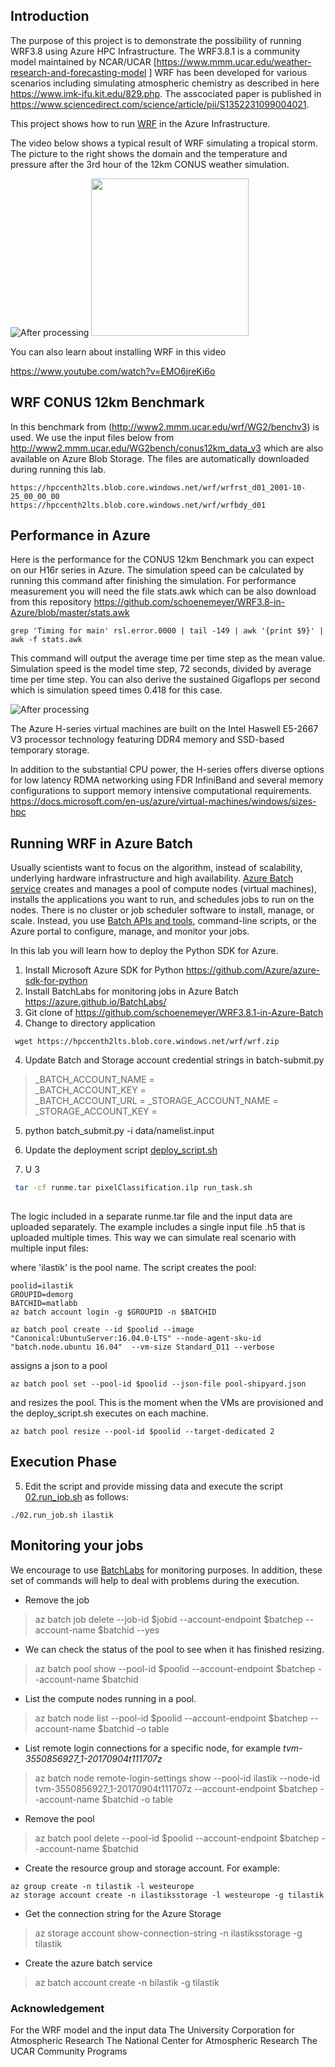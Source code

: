 ## Introduction

The purpose of this project is to demonstrate the possibility of running WRF3.8  using Azure HPC Infrastructure.
The WRF3.8.1 is a community model maintained by NCAR/UCAR [https://www.mmm.ucar.edu/weather-research-and-forecasting-model ]
WRF has been developed for various scenarios including simulating atmospheric chemistry as described in here https://www.imk-ifu.kit.edu/829.php. The asscociated paper is published in https://www.sciencedirect.com/science/article/pii/S1352231099004021.

This project shows how to run [WRF](http://www2.mmm.ucar.edu/wrf/users/wrfv3.8/wrf_model.html) in the Azure Infrastructure.

The video below shows a typical result of WRF simulating a tropical storm. The picture to the right shows the domain and the temperature and pressure after the 3rd hour of the 12km CONUS weather simulation.

![After processing](https://github.com/schoenemeyer/WRF3.8-in-Azure/blob/master/wrf_atl_shear_anim.gif)
<img src="https://github.com/schoenemeyer/WRF3.8-in-Azure/blob/master/4-Figure2-1.png" width="252">

You can also learn about installing WRF in this video

https://www.youtube.com/watch?v=EMO6jreKi6o

## WRF CONUS 12km Benchmark
In this benchmark from (http://www2.mmm.ucar.edu/wrf/WG2/benchv3) is used. We use the input files below from http://www2.mmm.ucar.edu/WG2bench/conus12km_data_v3 which are also available on Azure Blob Storage. The files are automatically downloaded during running this lab.
```
https://hpccenth2lts.blob.core.windows.net/wrf/wrfrst_d01_2001-10-25_00_00_00
https://hpccenth2lts.blob.core.windows.net/wrf/wrfbdy_d01
```

## Performance in Azure

Here is the performance for the CONUS 12km Benchmark you can expect on our H16r series in Azure. The simulation speed can be calculated by running this command after finishing the simulation. For performance measurement you will need the file stats.awk which can be also download from this repository https://github.com/schoenemeyer/WRF3.8-in-Azure/blob/master/stats.awk 
```
grep 'Timing for main' rsl.error.0000 | tail -149 | awk '{print $9}' | awk -f stats.awk
```
This command will output the average time per time step as the mean value. Simulation speed is the model time step, 72 seconds, divided by average time per time step. You can also derive the sustained Gigaflops per second which is simulation speed times 0.418 for this case.

![After processing](https://github.com/schoenemeyer/WRF3.8-in-Azure/blob/master/wrf3.8-128.gif)

The Azure H-series virtual machines are built on the Intel Haswell E5-2667 V3 processor technology featuring DDR4 memory and SSD-based temporary storage.

In addition to the substantial CPU power, the H-series offers diverse options for low latency RDMA networking using FDR InfiniBand and several memory configurations to support memory intensive computational requirements.
https://docs.microsoft.com/en-us/azure/virtual-machines/windows/sizes-hpc


## Running WRF in Azure Batch

Usually scientists want to focus on the algorithm, instead of scalability, underlying hardware infrastructure and high availability. [Azure Batch service](https://docs.microsoft.com/en-us/azure/batch/batch-technical-overview) creates and manages a pool of compute nodes (virtual machines), installs the applications you want to run, and schedules jobs to run on the nodes. There is no cluster or job scheduler software to install, manage, or scale. Instead, you use [Batch APIs and tools](https://docs.microsoft.com/en-us/azure/batch/batch-apis-tools), command-line scripts, or the Azure portal to configure, manage, and monitor your jobs.

In this lab  you will learn how to deploy the Python SDK for Azure.

1. Install Microsoft Azure SDK for Python  https://github.com/Azure/azure-sdk-for-python
2. Install BatchLabs for monitoring jobs in Azure Batch
    https://azure.github.io/BatchLabs/
2. Git clone of https://github.com/schoenemeyer/WRF3.8.1-in-Azure-Batch
3. Change to directory application 
```
 wget https://hpccenth2lts.blob.core.windows.net/wrf/wrf.zip
```
4. Update Batch and Storage account credential strings in batch-submit.py
> _BATCH_ACCOUNT_NAME = <br/>
> _BATCH_ACCOUNT_KEY = <br/>
> _BATCH_ACCOUNT_URL = 
> _STORAGE_ACCOUNT_NAME =
> _STORAGE_ACCOUNT_KEY =

5. python batch_submit.py -i data/namelist.input


1. Update the deployment script [deploy_script.sh](https://github.com/lmiroslaw/azure-batch-ilastik/blob/master/deploy_script.sh)
2. U
3

```bash
 tar -cf runme.tar pixelClassification.ilp run_task.sh
 
```
The logic included in a separate runme.tar file and the input data are uploaded separately. The example includes a single input file .h5 that is uploaded multiple times. This way we can simulate real scenario with multiple input files: 



where 'ilastik' is the pool name.  The script creates the pool:
```
poolid=ilastik
GROUPID=demorg
BATCHID=matlabb
az batch account login -g $GROUPID -n $BATCHID

az batch pool create --id $poolid --image "Canonical:UbuntuServer:16.04.0-LTS" --node-agent-sku-id "batch.node.ubuntu 16.04"  --vm-size Standard_D11 --verbose
```

assigns a json to a pool
```
az batch pool set --pool-id $poolid --json-file pool-shipyard.json 
```

and resizes the pool. This is the moment when the VMs are provisioned and the deploy_script.sh executes on each machine.
```
az batch pool resize --pool-id $poolid --target-dedicated 2 
```

## Execution Phase

5. Edit the script and provide missing data and execute the script [02.run_job.sh](https://github.com/lmiroslaw/azure-batch-ilastik/blob/master/02.run_job.sh) as follows:
```
./02.run_job.sh ilastik
```

## Monitoring your jobs

We encourage to use [BatchLabs](https://github.com/Azure/BatchLabs) for monitoring purposes. In addition, these set of commands will help to deal with problems during the execution.



* Remove the job
> az batch job delete  --job-id $jobid  --account-endpoint $batchep --account-name $batchid --yes

* We can check the status of the pool to see when it has finished resizing.
> az batch pool show --pool-id $poolid  --account-endpoint $batchep --account-name $batchid

* List the compute nodes running in a pool.
> az batch node list --pool-id $poolid --account-endpoint $batchep --account-name $batchid -o table

* List remote login connections for a specific node, for example *tvm-3550856927_1-20170904t111707z* 
> az batch node remote-login-settings show --pool-id ilastik --node-id tvm-3550856927_1-20170904t111707z --account-endpoint $batchep --account-name $batchid -o table

* Remove the pool
> az batch pool delete --pool-id $poolid  --account-endpoint $batchep --account-name $batchid

* Create the resource group and storage account. For example:
 ```
 az group create -n tilastik -l westeurope
 az storage account create -n ilastiksstorage -l westeurope -g tilastik
```
* Get the connection string for the Azure Storage
> az storage account show-connection-string -n ilastiksstorage -g tilastik

* Create the azure batch service
> az batch account create -n bilastik -g tilastik

### Acknowledgement

For the WRF model and the input data
The University Corporation for Atmospheric Research
The National Center for Atmospheric Research
The UCAR Community Programs


